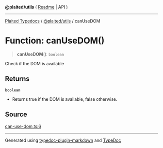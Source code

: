 **@plaited/utils** ( [Readme](../README.md) \| API )

***

[Plaited Typedocs](../../../modules.md) / [@plaited/utils](../modules.md) / canUseDOM

# Function: canUseDOM()

> **canUseDOM**(): `boolean`

Check if the DOM is available

## Returns

`boolean`

- Returns true if the DOM is available, false otherwise.

## Source

[can-use-dom.ts:6](https://github.com/plaited/plaited/blob/b151218/libs/utils/src/can-use-dom.ts#L6)

***

Generated using [typedoc-plugin-markdown](https://www.npmjs.com/package/typedoc-plugin-markdown) and [TypeDoc](https://typedoc.org/)
